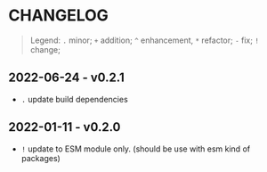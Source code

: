 # CHANGELOG

> Legend: `.` minor; `+` addition; `^` enhancement, `*` refactor; `-` fix; `!` change; 

## 2022-06-24 - v0.2.1

- `.` update build dependencies

## 2022-01-11 - v0.2.0

- `!` update to ESM module only. (should be use with esm kind of packages)